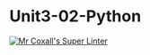# Unit3-02-Python
[![Mr Coxall's Super Linter](https://github.com/ICS3U-Programming-JaydenS/Unit3-02-Python/workflows/Mr%20Coxall's%20Super%20Linter/badge.svg)](https://github.com/ICS3U-Programming-JaydenS/Unit3-02-Python/actions/)
